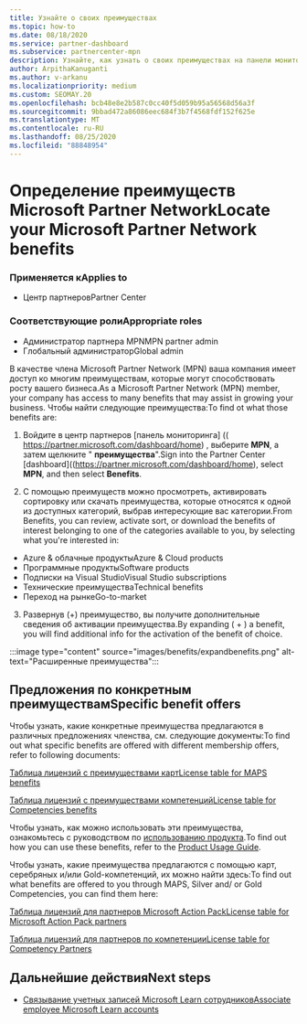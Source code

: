 ```yaml
---
title: Узнайте о своих преимуществах
ms.topic: how-to
ms.date: 08/18/2020
ms.service: partner-dashboard
ms.subservice: partnercenter-mpn
description: Узнайте, как узнать о своих преимуществах на панели мониторинга центра партнеров.
author: ArpithaKanuganti
ms.author: v-arkanu
ms.localizationpriority: medium
ms.custom: SEOMAY.20
ms.openlocfilehash: bcb48e8e2b587c0cc40f5d059b95a56568d56a3f
ms.sourcegitcommit: 9bbad472a86086eec684f3b7f4568fdf152f625e
ms.translationtype: MT
ms.contentlocale: ru-RU
ms.lasthandoff: 08/25/2020
ms.locfileid: "88848954"
---
```

# <a name="locate-your-microsoft-partner-network-benefits"></a><span data-ttu-id="6a825-103">Определение преимуществ Microsoft Partner Network</span><span class="sxs-lookup"><span data-stu-id="6a825-103">Locate your Microsoft Partner Network benefits</span></span> 

### <a name="applies-to"></a><span data-ttu-id="6a825-104">Применяется к</span><span class="sxs-lookup"><span data-stu-id="6a825-104">Applies to</span></span>

- <span data-ttu-id="6a825-105">Центр партнеров</span><span class="sxs-lookup"><span data-stu-id="6a825-105">Partner Center</span></span>

### <a name="appropriate-roles"></a><span data-ttu-id="6a825-106">Соответствующие роли</span><span class="sxs-lookup"><span data-stu-id="6a825-106">Appropriate roles</span></span>

- <span data-ttu-id="6a825-107">Администратор партнера MPN</span><span class="sxs-lookup"><span data-stu-id="6a825-107">MPN partner admin</span></span>
- <span data-ttu-id="6a825-108">Глобальный администратор</span><span class="sxs-lookup"><span data-stu-id="6a825-108">Global admin</span></span>

<span data-ttu-id="6a825-109">В качестве члена Microsoft Partner Network (MPN) ваша компания имеет доступ ко многим преимуществам, которые могут способствовать росту вашего бизнеса.</span><span class="sxs-lookup"><span data-stu-id="6a825-109">As a Microsoft Partner Network (MPN) member, your company has access to many benefits that may assist in growing your business.</span></span> <span data-ttu-id="6a825-110">Чтобы найти следующие преимущества:</span><span class="sxs-lookup"><span data-stu-id="6a825-110">To find ot what those benefits are:</span></span>

1. <span data-ttu-id="6a825-111">Войдите в центр партнеров [панель мониторинга] (( https://partner.microsoft.com/dashboard/home) , выберите **MPN**, а затем щелкните " **преимущества**".</span><span class="sxs-lookup"><span data-stu-id="6a825-111">Sign into the Partner Center [dashboard]((https://partner.microsoft.com/dashboard/home), select **MPN**, and then select **Benefits**.</span></span>

2. <span data-ttu-id="6a825-112">С помощью преимуществ можно просмотреть, активировать сортировку или скачать преимущества, которые относятся к одной из доступных категорий, выбрав интересующие вас категории.</span><span class="sxs-lookup"><span data-stu-id="6a825-112">From Benefits, you can review, activate sort, or download the benefits of interest belonging to one of the categories available to you, by selecting what you're interested in:</span></span>

- <span data-ttu-id="6a825-113">Azure & облачные продукты</span><span class="sxs-lookup"><span data-stu-id="6a825-113">Azure & Cloud products</span></span>
- <span data-ttu-id="6a825-114">Программные продукты</span><span class="sxs-lookup"><span data-stu-id="6a825-114">Software products</span></span>
- <span data-ttu-id="6a825-115">Подписки на Visual Studio</span><span class="sxs-lookup"><span data-stu-id="6a825-115">Visual Studio subscriptions</span></span>
- <span data-ttu-id="6a825-116">Технические преимущества</span><span class="sxs-lookup"><span data-stu-id="6a825-116">Technical benefits</span></span>
- <span data-ttu-id="6a825-117">Переход на рынке</span><span class="sxs-lookup"><span data-stu-id="6a825-117">Go-to-market</span></span> 

3. <span data-ttu-id="6a825-118">Развернув (+) преимущество, вы получите дополнительные сведения об активации преимущества.</span><span class="sxs-lookup"><span data-stu-id="6a825-118">By expanding ( + ) a benefit, you will find additional info for the activation of the benefit of choice.</span></span>

:::image type="content" source="images/benefits/expandbenefits.png" alt-text="Расширенные преимущества":::

## <a name="specific-benefit-offers"></a><span data-ttu-id="6a825-120">Предложения по конкретным преимуществам</span><span class="sxs-lookup"><span data-stu-id="6a825-120">Specific benefit offers</span></span>

<span data-ttu-id="6a825-121">Чтобы узнать, какие конкретные преимущества предлагаются в различных предложениях членства, см. следующие документы:</span><span class="sxs-lookup"><span data-stu-id="6a825-121">To find out what specific benefits are offered with different membership offers, refer to following documents:</span></span>

[<span data-ttu-id="6a825-122">Таблица лицензий с преимуществами карт</span><span class="sxs-lookup"><span data-stu-id="6a825-122">License table for MAPS benefits</span></span>](https://assetsprod.microsoft.com/mpn/MPN-MAPS-Software-IUR-License-Table.xlsx)

[<span data-ttu-id="6a825-123">Таблица лицензий с преимуществами компетенций</span><span class="sxs-lookup"><span data-stu-id="6a825-123">License table for Competencies benefits</span></span>](https://assetsprod.microsoft.com/mpn/mpn-maps-software-iur-competency-license-table.docx)

<span data-ttu-id="6a825-124">Чтобы узнать, как можно использовать эти преимущества, ознакомьтесь с руководством по [использованию продукта](https://assets.microsoft.com/MPN-MAPS-Product-Usage-Guide.pdf).</span><span class="sxs-lookup"><span data-stu-id="6a825-124">To find out how you can use these benefits,  refer to the [Product Usage Guide](https://assets.microsoft.com/MPN-MAPS-Product-Usage-Guide.pdf).</span></span>

<span data-ttu-id="6a825-125">Чтобы узнать, какие преимущества предлагаются с помощью карт, серебряных и/или Gold-компетенций, их можно найти здесь:</span><span class="sxs-lookup"><span data-stu-id="6a825-125">To find out what benefits are offered to you through MAPS, Silver and/ or Gold Competencies, you can find them here:</span></span>

[<span data-ttu-id="6a825-126">Таблица лицензий для партнеров Microsoft Action Pack</span><span class="sxs-lookup"><span data-stu-id="6a825-126">License table for Microsoft Action Pack partners</span></span>](https://assetsprod.microsoft.com/mpn/MPN-MAPS-Software-IUR-License-Table.xlsx)

[<span data-ttu-id="6a825-127">Таблица лицензий для партнеров по компетенции</span><span class="sxs-lookup"><span data-stu-id="6a825-127">License table for Competency Partners</span></span>](https://assetsprod.microsoft.com/mpn-maps-software-iur-competency-license-table.docx)

## <a name="next-steps"></a><span data-ttu-id="6a825-128">Дальнейшие действия</span><span class="sxs-lookup"><span data-stu-id="6a825-128">Next steps</span></span>

- [<span data-ttu-id="6a825-129">Связывание учетных записей Microsoft Learn сотрудников</span><span class="sxs-lookup"><span data-stu-id="6a825-129">Associate employee Microsoft Learn accounts</span></span>](ms-learn-associate.md)